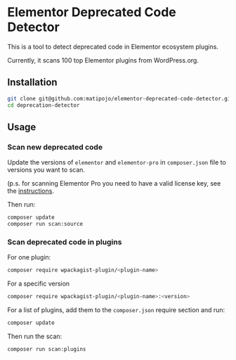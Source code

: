 # Elementor Deprecated Code Detector

This is a tool to detect deprecated code in Elementor ecosystem plugins.

Currently, it scans 100 top Elementor plugins from WordPress.org.

## Installation

```bash
git clone git@github.com:matipojo/elementor-deprecated-code-detector.git
cd deprecation-detector
```

## Usage

### Scan new deprecated code

Update the versions of `elementor` and `elementor-pro` in `composer.json` file to versions you want to scan.

(p.s. for scanning Elementor Pro you need to have a valid license key, see the [instructions](https://developers.elementor.com/docs/cli/composer/#install-elementor-pro/).

Then run:

```bash
composer update
composer run scan:source
```

### Scan deprecated code in plugins

For one plugin:
```bash
composer require wpackagist-plugin/<plugin-name>
```
For a specific version
```bash
composer require wpackagist-plugin/<plugin-name>:<version>
```

For a list of plugins, add them to the `composer.json` require section and run:
```bash
composer update
```

Then run the scan:
```bash
composer run scan:plugins
```
